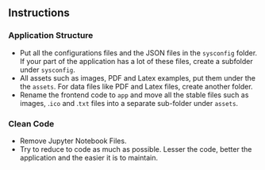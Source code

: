 ## Instructions

### Application Structure
- Put all the configurations files and the JSON files in the `sysconfig` folder. If your part of the application has a lot of these files, create a subfolder under `sysconfig`.
- All assets such as images, PDF and Latex examples, put them under the the `assets`. For data files like PDF and Latex files, create another folder. 
- Rename the frontend code to `app` and move all the stable files such as images, .`ico` and .`txt` files into a separate sub-folder under  `assets`.
### Clean Code
- Remove Jupyter Notebook Files. 
- Try to reduce to code as much as possible. Lesser the code, better the application and the easier it is to maintain. 